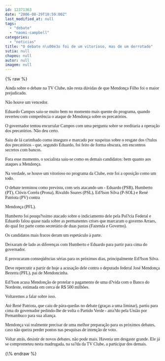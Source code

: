 ```yaml
---
id: 12371363
date: "2006-08-29T10:59:00Z"
last_modified_at: null
tags:
  - "debate"
  - "naomi-campbell"
categories:
  - "noticias"
title: "O debate n\u00e3o foi de um vitorioso, mas de um derrotado"
sutia: null
chapeu: null
autor: null
imagem: null
---
```

{\% raw %}
<p><P><FONT face=Verdana>Ainda sobre o debate na TV Clube, não resta dúvidas de que Mendonça Filho foi o maior prejudicado.</FONT></P></p>
<p><P><FONT face=Verdana>Não houve um vencedor. </FONT></P></p>
<p><P><FONT face=Verdana>Eduardo Campos saiu-se muito bem no momento mais quente do programa, quando reverteu com competência o ataque de Mendonça sobre os precatórios.</FONT></P></p>
<p><P><FONT face=Verdana>O governador tentou encurralar Campos com uma pergunta sobre se reeditaria a operação dos precatórios. Não deu certo. </FONT></P></p>
<p><P><FONT face=Verdana>Saiu de lá carimbado como inseguro e marcado por suspeitas sobre o resgate dos t?tulos dos precatórios - que, segundo Eduardo, foi feito de forma obscura, em encontros secretos com bancos.</FONT></P></p>
<p><P><FONT face=Verdana>Fora esse momento, o socialista saiu-se como os demais candidatos: bem quanto aos ataques a Mendonça.</FONT></P></p>
<p><P><FONT face=Verdana>Na verdade, se houve um vitorioso no programa da Clube, este foi a oposição como um todo. </FONT></P></p>
<p><P><FONT face=Verdana>O debate terminou como previsto, com seis atacando um - Eduardo (PSB), Humberto (PT), Clóvis Corrêa (Prona), Rivaldo Soares (PSL), Ed?lson Silva (P-SOL) e René Patriota (PV) contra</p>
<p> Mendonça (PFL).</FONT></P></p>
<p><P><FONT face=Verdana>Humberto foi pouqu?ssimo atacado sobre o indiciamento dele pela Pol?cia Federal e Eduardo falou quase nada sobre as permanentes crises que marcaram o governo Arraes, do qual fez parte como secretário de duas pastas (Fazenda e Governo).</FONT></P></p>
<p><P><FONT face=Verdana>Os candidatos mais fracos deram um espetáculo à parte.</FONT></P></p>
<p><P><FONT face=Verdana>Deixaram de lado as diferenças com Humberto e Eduardo para partir para cima do governador.</FONT></P></p>
<p><P><FONT face=Verdana>E provocaram conseqüências sérias para os próximos dias, principalmente Ed?lson Silva.</FONT></P></p>
<p><P><FONT face=Verdana>Deve repercutir a partir de hoje a acusação dele contra o deputado federal José Mendonça Bezerra (PFL), pai de Mendoncinha.</FONT></P></p>
<p><P><FONT face=Verdana>Ed?lson acusa Mendonção de protelar o pagamento de uma d?vida com o Banco do Nordeste, estimada em cerca de R$ 500 milhões.</FONT></P></p>
<p><P><FONT face=Verdana>Voltaremos a falar sobre isso.</FONT></P></p>
<p><P><FONT face=Verdana>Até René Patriota, que caiu de pára-quedas no debate (graças a uma liminar), partiu para cima do governador pedindo-lhe de volta o Partido Verde - atra?do pela União por Pernambuco para sua aliança.</FONT></P></p>
<p><P><FONT face=Verdana>Mendonça vai realmente precisar de uma melhor preparação para os próximos debates, caso não queira perder pontos nas pesquisas de intenção de voto.</FONT></P></p>
<p><P><FONT face=Verdana>Voltar atrás, desistir de novos debates,&nbsp;não pode mais. Haveria um desgaste grande. Ele já se comprometeu nesta madrugada, na sa?da da TV Clube, a participar dos demais.</FONT></P> </p>
{\% endraw %}